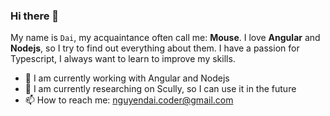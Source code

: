 ### Hi there 👋

My name is `Dai`, my acquaintance often call me: **Mouse**. I love **Angular** and **Nodejs**, so I try to find out everything about them. I have a passion for Typescript, I always want to learn to improve my skills.

- 🔭 I am currently working with Angular and Nodejs
- 🌱 I am currently researching on Scully, so I can use it in the future
- 📫 How to reach me: nguyendai.coder@gmail.com

<!--
**ngtrdai197/ngtrdai197** is a ✨ _special_ ✨ repository because its `README.md` (this file) appears on your GitHub profile.

Here are some ideas to get you started:

- 🔭 I’m currently working on ...
- 🌱 I’m currently learning ...
- 👯 I’m looking to collaborate on ...
- 🤔 I’m looking for help with ...
- 💬 Ask me about ...
- 📫 How to reach me: ...
- 😄 Pronouns: ...
- ⚡ Fun fact: ...
-->
